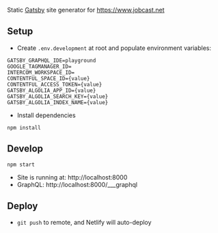 Static [Gatsby](https://www.gatsbyjs.com/) site generator for https://www.jobcast.net

## Setup
* Create `.env.development` at root and populate environment variables:
```
GATSBY_GRAPHQL_IDE=playground
GOOGLE_TAGMANAGER_ID=
INTERCOM_WORKSPACE_ID=
CONTENTFUL_SPACE_ID={value}
CONTENTFUL_ACCESS_TOKEN={value}
GATSBY_ALGOLIA_APP_ID={value}
GATSBY_ALGOLIA_SEARCH_KEY={value}
GATSBY_ALGOLIA_INDEX_NAME={value}
```
* Install dependencies
```shell
npm install
```

## Develop
```shell
npm start
```
* Site is running at: http://localhost:8000
* GraphQL: http://localhost:8000/___graphql

## Deploy
* `git push` to remote, and Netlify will auto-deploy
